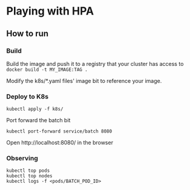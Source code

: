 # Playing with HPA

## How to run

### Build

Build the image and push it to a registry that your cluster has access to
`docker build -t MY_IMAGE:TAG .`

Modify the k8s/*.yaml files' image bit to reference your image.


### Deploy to K8s
```shell script
kubectl apply -f k8s/
```

Port forward the batch bit
```shell script
kubectl port-forward service/batch 8080
```

Open http://localhost:8080/ in the browser

### Observing

```shell script
kubectl top pods
kubectl top nodes
kubectl logs -f <pods/BATCH_POD_ID>
```